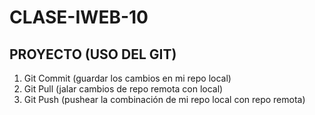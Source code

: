 # CLASE-IWEB-10

## PROYECTO (USO DEL GIT)

1) Git Commit (guardar los cambios en mi repo local)
2) Git Pull (jalar cambios de repo remota con local)
3) Git Push (pushear la combinación de mi repo local con repo remota)
   
